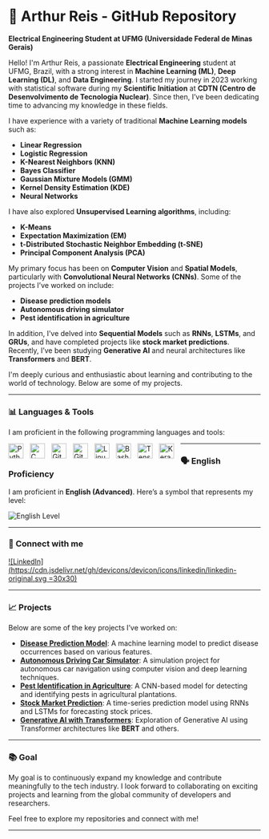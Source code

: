 # 🤖 Arthur Reis - GitHub Repository

**Electrical Engineering Student at UFMG (Universidade Federal de Minas Gerais)**

Hello! I'm Arthur Reis, a passionate **Electrical Engineering** student at UFMG, Brazil, with a strong interest in **Machine Learning (ML)**, **Deep Learning (DL)**, and **Data Engineering**. I started my journey in 2023 working with statistical software during my **Scientific Initiation** at **CDTN (Centro de Desenvolvimento de Tecnologia Nuclear)**. Since then, I’ve been dedicating time to advancing my knowledge in these fields.

I have experience with a variety of traditional **Machine Learning models** such as:
- **Linear Regression**
- **Logistic Regression**
- **K-Nearest Neighbors (KNN)**
- **Bayes Classifier**
- **Gaussian Mixture Models (GMM)**
- **Kernel Density Estimation (KDE)**
- **Neural Networks**

I have also explored **Unsupervised Learning algorithms**, including:
- **K-Means**
- **Expectation Maximization (EM)**
- **t-Distributed Stochastic Neighbor Embedding (t-SNE)**
- **Principal Component Analysis (PCA)**

My primary focus has been on **Computer Vision** and **Spatial Models**, particularly with **Convolutional Neural Networks (CNNs)**. Some of the projects I’ve worked on include:
- **Disease prediction models**
- **Autonomous driving simulator**
- **Pest identification in agriculture**

In addition, I’ve delved into **Sequential Models** such as **RNNs**, **LSTMs**, and **GRUs**, and have completed projects like **stock market predictions**. Recently, I’ve been studying **Generative AI** and neural architectures like **Transformers** and **BERT**.

I'm deeply curious and enthusiastic about learning and contributing to the world of technology. Below are some of my projects.

---

### 📊 Languages & Tools

I am proficient in the following programming languages and tools:

<img align="left" alt="Python" width="30px" style="padding-right:10px;" src="https://cdn.jsdelivr.net/gh/devicons/devicon/icons/python/python-plain.svg" />
<img align="left" alt="C" width="30px" style="padding-right:10px;" src="https://cdn.jsdelivr.net/gh/devicons/devicon/icons/c/c-original.svg" />
<img align="left" alt="Git" width="30px" style="padding-right:10px;" src="https://cdn.jsdelivr.net/gh/devicons/devicon/icons/git/git-original-wordmark.svg" />
<img align="left" alt="GitHub" width="30px" style="padding-right:10px;" src="https://cdn.jsdelivr.net/gh/devicons/devicon/icons/github/github-original-wordmark.svg" />
<img align="left" alt="Linux" width="30px" style="padding-right:10px;" src="https://cdn.jsdelivr.net/gh/devicons/devicon/icons/linux/linux-original.svg" />
<img align="left" alt="Bash" width="30px" style="padding-right:10px;" src="https://cdn.jsdelivr.net/gh/devicons/devicon/icons/bash/bash-plain.svg" />
<img align="left" alt="TensorFlow" width="30px" style="padding-right:10px;" src="https://cdn.jsdelivr.net/gh/devicons/devicon/icons/tensorflow/tensorflow-original.svg" />
<img align="left" alt="Keras" width="30px" style="padding-right:10px;" src="https://cdn.jsdelivr.net/gh/devicons/devicon/icons/keras/keras-original.svg" />

---

### 🗣️ English Proficiency
I am proficient in **English (Advanced)**. Here’s a symbol that represents my level:

![English Level](https://upload.wikimedia.org/wikipedia/commons/thumb/1/18/Flag_of_the_United_States.svg/320px-Flag_of_the_United_States.svg.png)

---

### 🔗 Connect with me

[![LinkedIn](https://cdn.jsdelivr.net/gh/devicons/devicon/icons/linkedin/linkedin-original.svg =30x30)](https://www.linkedin.com/in/arthur-reis)

---

### 📈 Projects
Below are some of the key projects I’ve worked on:

- **[Disease Prediction Model](#)**: A machine learning model to predict disease occurrences based on various features.
- **[Autonomous Driving Car Simulator](#)**: A simulation project for autonomous car navigation using computer vision and deep learning techniques.
- **[Pest Identification in Agriculture](#)**: A CNN-based model for detecting and identifying pests in agricultural plantations.
- **[Stock Market Prediction](#)**: A time-series prediction model using RNNs and LSTMs for forecasting stock prices.
- **[Generative AI with Transformers](#)**: Exploration of Generative AI using Transformer architectures like **BERT** and others.

---

### 📚 Goal
My goal is to continuously expand my knowledge and contribute meaningfully to the tech industry. I look forward to collaborating on exciting projects and learning from the global community of developers and researchers.

Feel free to explore my repositories and connect with me!

---
